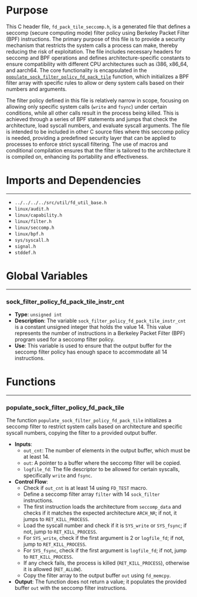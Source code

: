 # Purpose
This C header file, `fd_pack_tile_seccomp.h`, is a generated file that defines a seccomp (secure computing mode) filter policy using Berkeley Packet Filter (BPF) instructions. The primary purpose of this file is to provide a security mechanism that restricts the system calls a process can make, thereby reducing the risk of exploitation. The file includes necessary headers for seccomp and BPF operations and defines architecture-specific constants to ensure compatibility with different CPU architectures such as i386, x86_64, and aarch64. The core functionality is encapsulated in the [`populate_sock_filter_policy_fd_pack_tile`](#populate_sock_filter_policy_fd_pack_tile) function, which initializes a BPF filter array with specific rules to allow or deny system calls based on their numbers and arguments.

The filter policy defined in this file is relatively narrow in scope, focusing on allowing only specific system calls (`write` and `fsync`) under certain conditions, while all other calls result in the process being killed. This is achieved through a series of BPF statements and jumps that check the architecture, load syscall numbers, and evaluate syscall arguments. The file is intended to be included in other C source files where this seccomp policy is needed, providing a predefined security layer that can be applied to processes to enforce strict syscall filtering. The use of macros and conditional compilation ensures that the filter is tailored to the architecture it is compiled on, enhancing its portability and effectiveness.
# Imports and Dependencies

---
- `../../../../src/util/fd_util_base.h`
- `linux/audit.h`
- `linux/capability.h`
- `linux/filter.h`
- `linux/seccomp.h`
- `linux/bpf.h`
- `sys/syscall.h`
- `signal.h`
- `stddef.h`


# Global Variables

---
### sock\_filter\_policy\_fd\_pack\_tile\_instr\_cnt
- **Type**: `unsigned int`
- **Description**: The variable `sock_filter_policy_fd_pack_tile_instr_cnt` is a constant unsigned integer that holds the value 14. This value represents the number of instructions in a Berkeley Packet Filter (BPF) program used for a seccomp filter policy.
- **Use**: This variable is used to ensure that the output buffer for the seccomp filter policy has enough space to accommodate all 14 instructions.


# Functions

---
### populate\_sock\_filter\_policy\_fd\_pack\_tile<!-- {{#callable:populate_sock_filter_policy_fd_pack_tile}} -->
The function `populate_sock_filter_policy_fd_pack_tile` initializes a seccomp filter to restrict system calls based on architecture and specific syscall numbers, copying the filter to a provided output buffer.
- **Inputs**:
    - `out_cnt`: The number of elements in the output buffer, which must be at least 14.
    - `out`: A pointer to a buffer where the seccomp filter will be copied.
    - `logfile_fd`: The file descriptor to be allowed for certain syscalls, specifically `write` and `fsync`.
- **Control Flow**:
    - Check if `out_cnt` is at least 14 using `FD_TEST` macro.
    - Define a seccomp filter array `filter` with 14 `sock_filter` instructions.
    - The first instruction loads the architecture from `seccomp_data` and checks if it matches the expected architecture `ARCH_NR`; if not, it jumps to `RET_KILL_PROCESS`.
    - Load the syscall number and check if it is `SYS_write` or `SYS_fsync`; if not, jump to `RET_KILL_PROCESS`.
    - For `SYS_write`, check if the first argument is 2 or `logfile_fd`; if not, jump to `RET_KILL_PROCESS`.
    - For `SYS_fsync`, check if the first argument is `logfile_fd`; if not, jump to `RET_KILL_PROCESS`.
    - If any check fails, the process is killed (`RET_KILL_PROCESS`), otherwise it is allowed (`RET_ALLOW`).
    - Copy the filter array to the output buffer `out` using `fd_memcpy`.
- **Output**: The function does not return a value; it populates the provided buffer `out` with the seccomp filter instructions.


